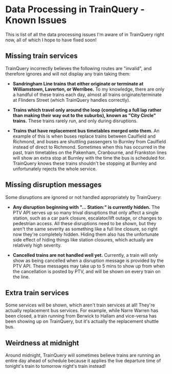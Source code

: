# Data Processing in TrainQuery - Known Issues

This is list of all the data processing issues I'm aware of in TrainQuery right now, all of which I hope to have fixed soon!

## Missing train services

TrainQuery incorrectly believes the following routes are "invalid", and therefore ignores and will not display any train taking them:

- **Sandringham Line trains that either originate or terminate at Williamstown, Laverton, or Werribee.** To my knowledge, there are only a handful of these trains each day, almost all trains originate/terminate at Flinders Street (which TrainQuery handles correctly).

- **Trains which travel only around the loop (completing a full lap rather than making their way out to the suburbs), known as "City Circle" trains.** These trains rarely run, and only during disruptions.

- **Trains that have replacement bus timetables merged onto them.** An example of this is when buses replace trains between Caulfield and Richmond, and buses are shuttling passengers to Burnley from Caulfield instead of direct to Richmond. Sometimes when this has occurred in the past, train timetables on the Pakenham, Cranbourne, and Frankston lines will show an extra stop at Burnley with the time the bus is scheduled for. TrainQuery knows these trains shouldn't be stopping at Burnley and unfortunately rejects the whole service.

## Missing disruption messages

Some disruptions are ignored or not handled appropriately by TrainQuery:

- **Any disruption beginning with "... Station:" is currently hidden.** The PTV API serves up so many trival disruptions that only affect a single station, such as a car park closure, escalator/lift outage, or changes to pedestrian access. All these disruptions need to be shown, but they aren't the same severity as something like a full line closure, so right now they're completely hidden. Hiding them also has the unfortunate side effect of hiding things like station closures, which actually are relatively high severity.

- **Cancelled trains are not handled well yet.** Currently, a train will only show as being cancelled when a disruption message is provided by the PTV API. These messages may take up to 5 mins to show up from when the cancellation is posted by PTV, and will be shown on every train on the line.

## Extra train services

Some services will be shown, which aren't train services at all! They're actually replacement bus services. For example, while Narre Warren has been closed, a train running from Berwick to Hallam and vice-versa has been showing up on TrainQuery, but it's actually the replacement shuttle bus.

## Weirdness at midnight

Around midnight, TrainQuery will sometimes believe trains are running an entire day ahead of schedule because it applies the live departure time of tonight's train to tomorrow night's train instead!
